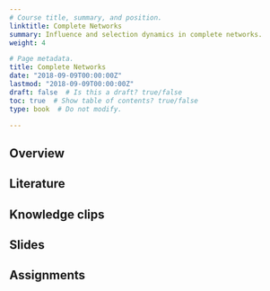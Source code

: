 ```yaml
---
# Course title, summary, and position.
linktitle: Complete Networks
summary: Influence and selection dynamics in complete networks.
weight: 4

# Page metadata.
title: Complete Networks
date: "2018-09-09T00:00:00Z"
lastmod: "2018-09-09T00:00:00Z"
draft: false  # Is this a draft? true/false
toc: true  # Show table of contents? true/false
type: book  # Do not modify.

---
```

## Overview

## Literature

## Knowledge clips

## Slides

## Assignments

<!---

# ## Flexibility

# This feature can be used for publishing content such as:
# 
# * **Online courses**
# * **Project or software documentation**
# * **Tutorials**
# 
# The `courses` folder may be renamed. For example, we can rename it to `docs` for software/project documentation or `tutorials` for creating an online course.
# 
# ## Delete tutorials
# 
# **To remove these pages, delete the `courses` folder and see below to delete the associated menu link.**
# 
# ## Update site menu
# 
# After renaming or deleting the `courses` folder, you may wish to update any `[[main]]` menu links to it by editing your menu configuration at `config/_default/menus.toml`.
# 
# For example, if you delete this folder, you can remove the following from your menu configuration:
# 
# ```toml
# [[main]]
#   name = "Courses"
#   url = "courses/"
#   weight = 50
# ```
# 
# Or, if you are creating a software documentation site, you can rename the `courses` folder to `docs` and update the associated *Courses* menu configuration to:
# 
# ```toml
# [[main]]
#   name = "Docs"
#   url = "docs/"
#   weight = 50
# ```
# 
# ## Update the docs menu
# 
# If you use the *docs* layout, note that the name of the menu in the front matter should be in the form `[menu.X]` where `X` is the folder name. Hence, if you rename the `courses/example/` folder, you should also rename the menu definitions in the front matter of files within `courses/example/` from `[menu.example]` to `[menu.<NewFolderName>]`.

--->
